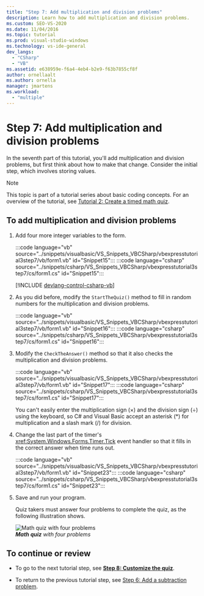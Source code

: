 ```yaml
---
title: "Step 7: Add multiplication and division problems"
description: Learn how to add multiplication and division problems.
ms.custom: SEO-VS-2020
ms.date: 11/04/2016
ms.topic: tutorial
ms.prod: visual-studio-windows
ms.technology: vs-ide-general
dev_langs:
  - "CSharp"
  - "VB"
ms.assetid: e638959e-f6a4-4eb4-b2e9-f63b7855cf8f
author: ornellaalt
ms.author: ornella
manager: jmartens
ms.workload:
  - "multiple"
---
```

# Step 7: Add multiplication and division problems

In the seventh part of this tutorial, you'll add multiplication and division problems, but first think about how to make that change. Consider the initial step, which involves storing values.

> [!NOTE]
> This topic is part of a tutorial series about basic coding concepts. For an overview of the tutorial, see [Tutorial 2: Create a timed math quiz](../ide/tutorial-2-create-a-timed-math-quiz.md).

## To add multiplication and division problems

1. Add four more integer variables to the form.

     :::code language="vb" source="../snippets/visualbasic/VS_Snippets_VBCSharp/vbexpresstutorial3step7/vb/form1.vb" id="Snippet15":::
     :::code language="csharp" source="../snippets/csharp/VS_Snippets_VBCSharp/vbexpresstutorial3step7/cs/form1.cs" id="Snippet15":::

     [!INCLUDE [devlang-control-csharp-vb](./includes/devlang-control-csharp-vb.md)]

2. As you did before, modify the `StartTheQuiz()` method to fill in random numbers for the multiplication and division problems.

     :::code language="vb" source="../snippets/visualbasic/VS_Snippets_VBCSharp/vbexpresstutorial3step7/vb/form1.vb" id="Snippet16":::
     :::code language="csharp" source="../snippets/csharp/VS_Snippets_VBCSharp/vbexpresstutorial3step7/cs/form1.cs" id="Snippet16":::

3. Modify the `CheckTheAnswer()` method so that it also checks the multiplication and division problems.

     :::code language="vb" source="../snippets/visualbasic/VS_Snippets_VBCSharp/vbexpresstutorial3step7/vb/form1.vb" id="Snippet17":::
     :::code language="csharp" source="../snippets/csharp/VS_Snippets_VBCSharp/vbexpresstutorial3step7/cs/form1.cs" id="Snippet17":::

     You can't easily enter the multiplication sign (×) and the division sign (÷) using the keyboard, so C# and Visual Basic accept an asterisk (*) for multiplication and a slash mark (/) for division.

4. Change the last part of the timer's <xref:System.Windows.Forms.Timer.Tick> event handler so that it fills in the correct answer when time runs out.

     :::code language="vb" source="../snippets/visualbasic/VS_Snippets_VBCSharp/vbexpresstutorial3step7/vb/form1.vb" id="Snippet23":::
     :::code language="csharp" source="../snippets/csharp/VS_Snippets_VBCSharp/vbexpresstutorial3step7/cs/form1.cs" id="Snippet23":::

5. Save and run your program.

     Quiz takers must answer four problems to complete the quiz, as the following illustration shows.

     ![Math quiz with four problems](../ide/media/express_finishedquiz.png)<br/>
***Math quiz*** *with four problems*

## To continue or review

- To go to the next tutorial step, see **[Step 8: Customize the quiz](../ide/step-8-customize-the-quiz.md)**.

- To return to the previous tutorial step, see [Step 6: Add a subtraction problem](../ide/step-6-add-a-subtraction-problem.md).
